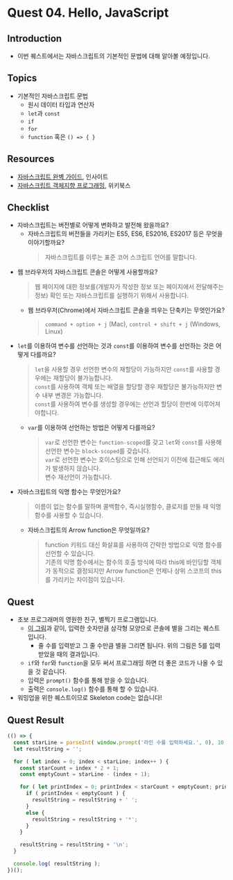 # Quest 04. Hello, JavaScript


## Introduction
* 이번 퀘스트에서는 자바스크립트의 기본적인 문법에 대해 알아볼 예정입니다.

## Topics
* 기본적인 자바스크립트 문법
  * 원시 데이터 타입과 연산자
  * `let`과 `const`
  * `if`
  * `for`
  * `function` 혹은 `() => { }`

## Resources
* [자바스크립트 완벽 가이드](http://www.yes24.com/24/Goods/8275120?Acode=101), 인사이트
* [자바스크립트 객체지향 프로그래밍](http://www.yes24.com/24/Goods/7276246?Acode=101), 위키북스

## Checklist
* 자바스크립트는 버전별로 어떻게 변화하고 발전해 왔을까요?
  * 자바스크립트의 버전들을 가리키는 ES5, ES6, ES2016, ES2017 등은 무엇을 이야기할까요?
    > 자바스크립트를 이루는 표준 코어 스크립트 언어를 말합니다.  
* 웹 브라우저의 자바스크립트 콘솔은 어떻게 사용할까요?
  > 웹 페이지에 대한 정보를(개발자가 작성한 정보 또는 페이지에서 전달해주는 정보) 확인 또는 자바스크립트를 실행하기 위해서 사용합니다.  
  * 웹 브라우저(Chrome)에서 자바스크립트 콘솔을 띄우는 단축키는 무엇인가요?
    > `command + option + j` (Mac), `control + shift + j` (Windows, Linux)  
* `let`를 이용하여 변수를 선언하는 것과 `const`를 이용하여 변수를 선언하는 것은 어떻게 다를까요?
  > `let`을 사용할 경우 선언한 변수의 재할당이 가능하지만 `const`를 사용할 경우에는 재할당이 불가능합니다.  
  > `const`를 사용하여 객체 또는 배열을 할당할 경우 재할당은 불가능하지만 변수 내부 변경은 가능합니다.  
  > `const`를 사용하여 변수를 생성할 경우에는 선언과 할당이 한번에 이루어져야합니다.  
  * `var`를 이용하여 선언하는 방법은 어떻게 다를까요?
    > `var`로 선언한 변수는 `function-scoped`를 갖고 `let`와 `const`를 사용해 선언한 변수는 `block-scoped`를 갖습니다.  
    > `var`로 선언한 변수는 호이스팅으로 인해 선언되기 이전에 접근해도 에러가 발생하지 않습니다.  
    > 변수 재선언이 가능합니다.
* 자바스크립트의 익명 함수는 무엇인가요?
  >  이름이 없는 함수를 말하며 콜백함수, 즉시실행함수, 클로저를 만들 때 익명 함수를 사용할 수 있습니다.  
  * 자바스크립트의 Arrow function은 무엇일까요?
    > function 키워드 대신 화살표를 사용하여 간략한 방법으로 익명 함수를 선언할 수 있습니다.  
    > 기존의 익명 함수에서는 함수의 호출 방식에 따라 this에 바인딩할 객체가 동적으로 결정되지만 Arrow function은 언제나 상위 스코프의 this를 가리키는 차이점이 있습니다.  

## Quest
* 초보 프로그래머의 영원한 친구, 별찍기 프로그램입니다.
  * [이 그림](jsStars.png)과 같이, 입력한 숫자만큼 삼각형 모양으로 콘솔에 별을 그리는 퀘스트 입니다.
    * 줄 수를 입력받고 그 줄 수만큼 별을 그리면 됩니다. 위의 그림은 5를 입력받았을 때의 결과입니다.
  * `if`와 `for`와 `function`을 모두 써서 프로그래밍 하면 더 좋은 코드가 나올 수 있을 것 같습니다.
  * 입력은 `prompt()` 함수를 통해 받을 수 있습니다.
  * 출력은 `console.log()` 함수를 통해 할 수 있습니다.
* 워밍업을 위한 퀘스트이므로 Skeleton code는 없습니다!

## Quest Result
```Javascript
(() => {
  const starLine = parseInt( window.prompt('라인 수를 입력하세요.', 0), 10 );
  let resultString = '';

  for ( let index = 0; index < starLine; index++ ) {
    const starCount = index * 2 + 1;
    const emptyCount = starLine - (index + 1);

    for ( let printIndex = 0; printIndex < starCount + emptyCount; printIndex++ ) {
      if ( printIndex < emptyCount ) {
        resultString = resultString + ' ';
      }
      else {
        resultString = resultString + '*';
      }
    }

    resultString = resultString + '\n';
  }

  console.log( resultString );
})();
```